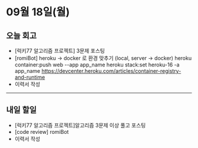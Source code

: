 # 09월 18일(월)
## 오늘 회고
  - [럭키77 알고리즘 프로젝트] 3문제 포스팅
  - [romiBot] heroku -> docker 로 환경 맞추기 (local, server -> docker)
    heroku container:push web --app app_name
    heroku stack:set heroku-16 -a app_name
    https://devcenter.heroku.com/articles/container-registry-and-runtime
  - 이력서 작성
----
## 내일 할일
  - [럭키77 알고리즘 프로젝트]알고리즘 3문제 이상 풀고 포스팅
  - [code review] romiBot
  - 이력서 작성
